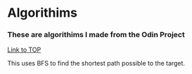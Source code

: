 # Algorithims

### These are algorithims I made from the Odin Project

[Link to TOP](https://www.theodinproject.com/lessons/javascript-knights-travails)

This uses BFS to find the shortest path possible to the target.
